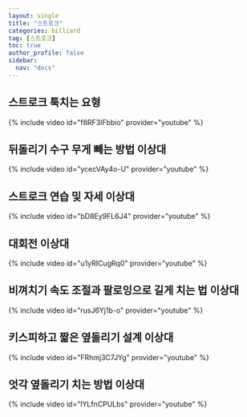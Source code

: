```yaml
---
layout: single
title: "스트로크"
categories: billiard
tag: [스트로크]
toc: true
author_profile: false
sidebar:
  nav: "docs"
---
```


## 스트로크 툭치는 요형

{% include video id="f8RF3lFbbio" provider="youtube" %}

## 뒤돌리기 수구 무게 빼는 방법 이상대

{% include video id="ycecVAy4o-U" provider="youtube" %}

## 스트로크 연습 및 자세 이상대

{% include video id="bD8Ey9FL6J4" provider="youtube" %}

## 대회전 이상대

{% include video id="u1yRICugRq0" provider="youtube" %}
## 비껴치기 속도 조절과 팔로잉으로 길게 치는 법 이상대

{% include video id="rusJ6Yj1b-o" provider="youtube" %}

## 키스피하고 짧은 옆돌리기 설계 이상대

{% include video id="FRhmj3C7JYg" provider="youtube" %}

## 엇각 옆돌리기 치는 방법 이상대

{% include video id="lYLfnCPULbs" provider="youtube" %}
